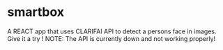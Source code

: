 # smartbox
A REACT app that uses CLARIFAI API to detect a persons face in images. Give it a try !
NOTE: The API is currently down and not working properly!
